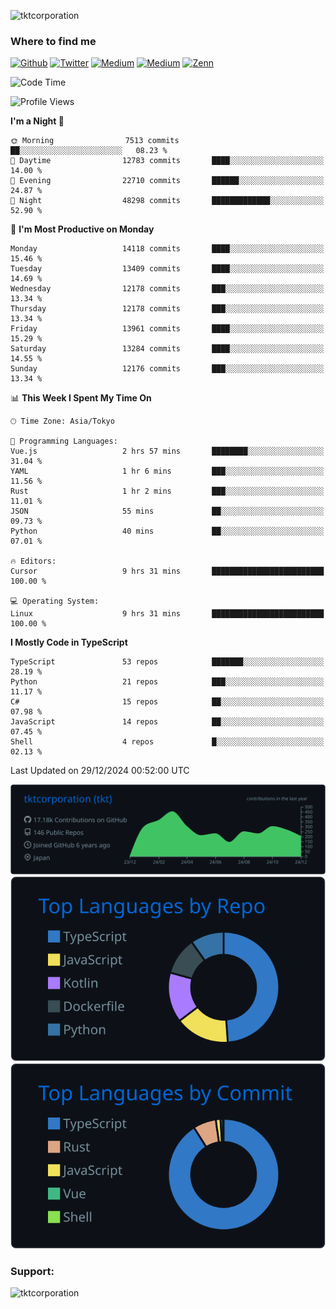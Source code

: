 <p align="left"> <img src="https://komarev.com/ghpvc/?username=tktcorporation&label=Profile%20views&color=0e75b6&style=flat" alt="tktcorporation" /> </p>

<h3>Where to find me</h3>
<p>
<a href="https://github.com/tktcorporation" target="_blank"><img alt="Github" src="https://img.shields.io/badge/GitHub-%2312100E.svg?&style=for-the-badge&logo=Github&logoColor=white" /></a>
<a href="https://twitter.com/tktcorporation" target="_blank"><img alt="Twitter" src="https://img.shields.io/badge/twitter-%231DA1F2.svg?&style=for-the-badge&logo=twitter&logoColor=white" /></a>
<a href="https://www.linkedin.com/in/tktcorporation" target="_blank"><img alt="Medium" src="https://img.shields.io/badge/linkdin-0a66c2.svg?&style=for-the-badge&logo=linkedin&logoColor=white" /></a>
<a href="https://qiita.com/tktcorporation" target="_blank"><img alt="Medium" src="https://img.shields.io/badge/qiita-55C500.svg?&style=for-the-badge&logo=qiita&logoColor=white" /></a>
<a href="https://zenn.dev/tktcorporation" target="_blank"><img alt="Zenn" src="https://img.shields.io/badge/Zenn-3EA8FF.svg?&style=for-the-badge&logo=Zenn&logoColor=white" /></a>
</p>
  
<!--START_SECTION:waka-->
![Code Time](http://img.shields.io/badge/Code%20Time-1%2C967%20hrs%2018%20mins-blue)

![Profile Views](http://img.shields.io/badge/Profile%20Views-0-blue)

**I'm a Night 🦉** 

```text
🌞 Morning                7513 commits        ██░░░░░░░░░░░░░░░░░░░░░░░   08.23 % 
🌆 Daytime                12783 commits       ████░░░░░░░░░░░░░░░░░░░░░   14.00 % 
🌃 Evening                22710 commits       ██████░░░░░░░░░░░░░░░░░░░   24.87 % 
🌙 Night                  48298 commits       █████████████░░░░░░░░░░░░   52.90 % 
```
📅 **I'm Most Productive on Monday** 

```text
Monday                   14118 commits       ████░░░░░░░░░░░░░░░░░░░░░   15.46 % 
Tuesday                  13409 commits       ████░░░░░░░░░░░░░░░░░░░░░   14.69 % 
Wednesday                12178 commits       ███░░░░░░░░░░░░░░░░░░░░░░   13.34 % 
Thursday                 12178 commits       ███░░░░░░░░░░░░░░░░░░░░░░   13.34 % 
Friday                   13961 commits       ████░░░░░░░░░░░░░░░░░░░░░   15.29 % 
Saturday                 13284 commits       ████░░░░░░░░░░░░░░░░░░░░░   14.55 % 
Sunday                   12176 commits       ███░░░░░░░░░░░░░░░░░░░░░░   13.34 % 
```


📊 **This Week I Spent My Time On** 

```text
🕑︎ Time Zone: Asia/Tokyo

💬 Programming Languages: 
Vue.js                   2 hrs 57 mins       ████████░░░░░░░░░░░░░░░░░   31.04 % 
YAML                     1 hr 6 mins         ███░░░░░░░░░░░░░░░░░░░░░░   11.56 % 
Rust                     1 hr 2 mins         ███░░░░░░░░░░░░░░░░░░░░░░   11.01 % 
JSON                     55 mins             ██░░░░░░░░░░░░░░░░░░░░░░░   09.73 % 
Python                   40 mins             ██░░░░░░░░░░░░░░░░░░░░░░░   07.01 % 

🔥 Editors: 
Cursor                   9 hrs 31 mins       █████████████████████████   100.00 % 

💻 Operating System: 
Linux                    9 hrs 31 mins       █████████████████████████   100.00 % 
```

**I Mostly Code in TypeScript** 

```text
TypeScript               53 repos            ███████░░░░░░░░░░░░░░░░░░   28.19 % 
Python                   21 repos            ███░░░░░░░░░░░░░░░░░░░░░░   11.17 % 
C#                       15 repos            ██░░░░░░░░░░░░░░░░░░░░░░░   07.98 % 
JavaScript               14 repos            ██░░░░░░░░░░░░░░░░░░░░░░░   07.45 % 
Shell                    4 repos             █░░░░░░░░░░░░░░░░░░░░░░░░   02.13 % 
```




 Last Updated on 29/12/2024 00:52:00 UTC
<!--END_SECTION:waka-->

[![](https://raw.githubusercontent.com/tktcorporation/tktcorporation/master/profile-summary-card-output/github_dark/0-profile-details.svg)](https://github.com/vn7n24fzkq/github-profile-summary-cards)
[![](https://raw.githubusercontent.com/tktcorporation/tktcorporation/master/profile-summary-card-output/github_dark/1-repos-per-language.svg)](https://github.com/vn7n24fzkq/github-profile-summary-cards) [![](https://raw.githubusercontent.com/tktcorporation/tktcorporation/master/profile-summary-card-output/github_dark/2-most-commit-language.svg)](https://github.com/vn7n24fzkq/github-profile-summary-cards)

<h3 align="left">Support:</h3>
<p><a href="https://www.buymeacoffee.com/tktcorporation"> <img align="left" src="https://cdn.buymeacoffee.com/buttons/v2/default-yellow.png" height="50" width="210" alt="tktcorporation" /></a></p><br><br>
